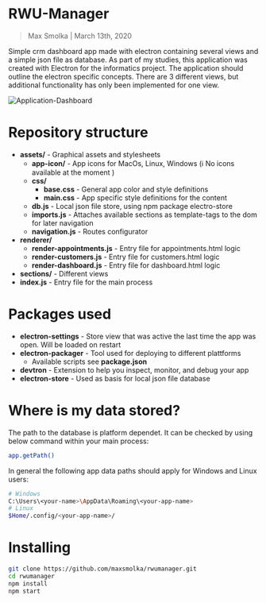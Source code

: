 RWU-Manager
======================

> Max Smolka | March 13th, 2020

Simple crm dashboard app made with electron containing several views and a simple json file as database.
As part of my studies, this application was created with Electron for the informatics project. The application should outline the electron specific concepts. There are 3 different views, but additional functionality has only been implemented for one view.

![Application-Dashboard]('customer-manager.png')


Repository structure
=================

- **assets/** - Graphical assets and stylesheets 
  - **app-icon/** - App icons for MacOs, Linux, Windows (ℹ️ No icons available at the moment )
  - **css/**
    - **base.css** - General app color and style definitions
    - **main.css** - App specific style definitions for the content
  - **db.js** - Local json file store, using npm package electro-store
  - **imports.js** - Attaches available sections as template-tags to the dom for later navigation
  - **navigation.js** - Routes configurator
- **renderer/**
  - **render-appointments.js** - Entry file for appointments.html logic
  - **render-customers.js** - Entry file for customers.html logic
  - **render-dashboard.js** - Entry file for dashboard.html logic
- **sections/** - Different views
- **index.js** - Entry file for the main process


Packages used
=================

- **electron-settings** - Store view that was active the last time the app was open. Will be loaded on restart
- **electron-packager** - Tool used for deploying to different plattforms
  - Available scripts see **package.json** 
- **devtron** - Extension to help you inspect, monitor, and debug your app
- **electron-store** - Used as basis for local json file database

Where is my data stored?
=================
The path to the database is platform dependet. It can be checked by using below command within your main process:
```bash
app.getPath() 
```
In general the following app data paths should apply for Windows and Linux users:
```bash
# Windows
C:\Users\<your-name>\AppData\Roaming\<your-app-name>
# Linux
$Home/.config/<your-app-name>/
```


Installing 
=================

```bash
git clone https://github.com/maxsmolka/rwumanager.git
cd rwumanager
npm install
npm start

```
